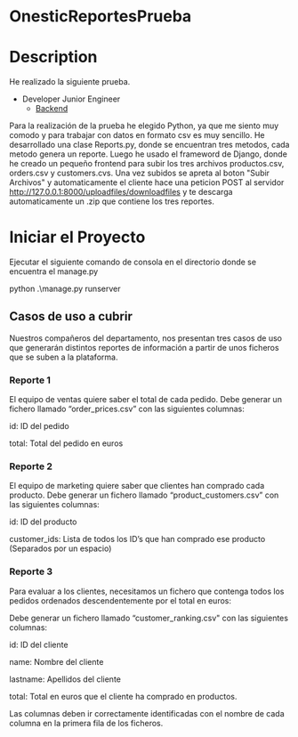 # OnesticReportesPrueba

# Description


He realizado la siguiente prueba.

* Developer Junior Engineer
  * [Backend](https://github.com/onestic/interviews/tree/main/developer_junior_engineer/backend)

Para la realización de la prueba he elegido Python, ya que me siento muy comodo y para trabajar con
datos en formato csv es muy sencillo. He desarrollado una clase Reports.py, donde se encuentran tres metodos, cada metodo genera un reporte. Luego he usado el frameword de Django, donde 
he creado un pequeño frontend para subir los tres archivos productos.csv, orders.csv y customers.cvs.
Una vez subidos se apreta al boton "Subir Archivos" y automaticamente el cliente hace una peticion POST
al servidor http://127.0.0.1:8000/uploadfiles/downloadfiles y te descarga automaticamente un .zip que 
contiene los tres reportes. 

# Iniciar el Proyecto

Ejecutar el siguiente comando de consola en el directorio donde se encuentra el manage.py

python .\manage.py runserver

## Casos de uso a cubrir

Nuestros compañeros del departamento, nos presentan tres casos de uso que generarán distintos reportes de información a partir de unos ficheros que se suben a la plataforma.

### Reporte 1

El equipo de ventas quiere saber el total de cada pedido. Debe generar un fichero llamado “order_prices.csv” con las siguientes columnas: 

id: ID del pedido

total: Total del pedido en euros

### Reporte 2

El equipo de marketing quiere saber que clientes han comprado cada producto. Debe generar un fichero llamado “product_customers.csv” con las siguientes columnas: 

id: ID del producto

customer_ids: Lista de todos los ID’s que han comprado ese producto (Separados por un espacio)

### Reporte 3

 Para evaluar a los clientes, necesitamos un fichero que contenga todos los pedidos ordenados descendentemente por el total en euros:

Debe generar un fichero llamado “customer_ranking.csv" con las siguientes columnas: 

id: ID del cliente

name: Nombre del cliente

lastname: Apellidos del cliente

total: Total en euros que el cliente ha comprado en productos.

Las columnas deben ir correctamente identificadas con el nombre de cada columna en la primera fila de los ficheros.

